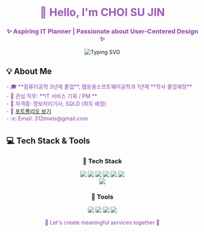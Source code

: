 <div align="center">

<h1 style="color: #9B59B6;">👋 Hello, I'm CHOI SU JIN </h1>
<h3 style="color: #8E44AD;">✨ Aspiring IT Planner | Passionate about User-Centered Design ✨</h3>

<p align="center">
  <img src="https://readme-typing-svg.demolab.com/?lines=Welcome+to+my+GitHub!&center=true&width=380&height=45&font=Quicksand&size=24&color=9B59B6" alt="Typing SVG" />
</p>

</div>



## 💡 About Me

<p style="color: #8E44AD;">
- 🎓 **컴퓨터공학 3년제 졸업**, 웹응용소프트웨어공학과 1년제 **학사 졸업예정**<br>
- 💼 관심 직무: **IT 서비스 기획 / PM **<br>
- 📄 자격증: 정보처리기사, SQLD (취득 예정)<br>
- 📝 <a href="https://www.notion.so/21dd73f3678980088529d2ed1eb51dcb" target="_blank">포트폴리오 보기</a><br>
- ✉️ Email: 312tnwls@gmail.com
</p>



## 💻 Tech Stack & Tools

<div align="center">

### 🔧 Tech Stack  
<img src="https://img.shields.io/badge/React-61DAFB?style=for-the-badge&logo=react&logoColor=black"/>
<img src="https://img.shields.io/badge/Flutter-02569B?style=for-the-badge&logo=flutter&logoColor=white"/>
<img src="https://img.shields.io/badge/React_Native-61DAFB?style=for-the-badge&logo=react&logoColor=black"/>
<img src="https://img.shields.io/badge/JavaScript-F7DF1E?style=for-the-badge&logo=javascript&logoColor=black"/>
<img src="https://img.shields.io/badge/HTML5-E34F26?style=for-the-badge&logo=html5&logoColor=white"/>
<img src="https://img.shields.io/badge/CSS3-1572B6?style=for-the-badge&logo=css3&logoColor=white"/>
<br/>
<img src="https://img.shields.io/badge/Python-3776AB?style=for-the-badge&logo=python&logoColor=white"/>

<br/>

### 🧰 Tools  
<img src="https://img.shields.io/badge/GitHub-181717?style=for-the-badge&logo=github&logoColor=white"/>
<img src="https://img.shields.io/badge/Notion-000000?style=for-the-badge&logo=notion&logoColor=white"/>
<img src="https://img.shields.io/badge/Figma-F24E1E?style=for-the-badge&logo=figma&logoColor=white"/>
<img src="https://img.shields.io/badge/VSCode-007ACC?style=for-the-badge&logo=visualstudiocode&logoColor=white"/>

</div>



<p align="center" style="color: #8E44AD;">💜 Let's create meaningful services together 💜</p>
